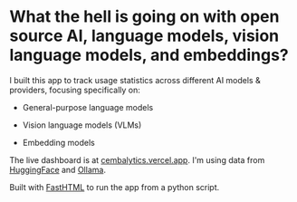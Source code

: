 # What the hell is going on with open source AI, language models, vision language models, and embeddings?

I built this app to track usage statistics across different AI models & providers, focusing specifically on:

- General-purpose language models

- Vision language models (VLMs)

- Embedding models

The live dashboard is at [cembalytics.vercel.app](https://cembalytics.vercel.app). I'm using data from [HuggingFace](https://huggingface.co) and [Ollama](https://ollama.com).

Built with [FastHTML](https://fastht.ml/) to run the app from a python script.
